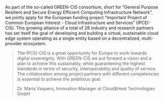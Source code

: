 As part of the so-called GREEN-CIS consortium, short for “General Purpose Resilient and Secure Energy Efficient Computing Infrastructure Network”, we jointly apply for the European funding project “Important Project of Common European Interest - Cloud Infrastructure and Services” (IPCEI-CIS).
This growing alliance of a total of 28 industry and research partners has set itself the goal of developing and building a virtual, sustainable cloud edge system operating as a single entity based on a decentralized, multi-provider ecosystem.

<blockquote class="blockquote mb-3">
	<p>The IPCEI-CIS is a great opportunity for Europe to work towards digital sovereignty. With GREEN-CIS we put forward a vision and a plan to achieve this sustainably, while guaranteeing the highest standards in terms of security, interoperability and quality of service. The collaboration among project partners with different competencies is essential to achieve the ambitious goal.</p>
	<footer class="blockquote-footer">Dr. María Vaquero, Innovation Manager at Cloud&Heat Technologies GmbH</footer>
</blockquote>
